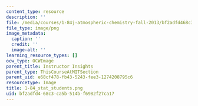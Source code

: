 ```yaml
---
content_type: resource
description: ''
file: /media/courses/1-84j-atmospheric-chemistry-fall-2013/bf2adfd468c3ca5b514bf6982f27ca17_1-84_stat_students.png
file_type: image/png
image_metadata:
  caption: ''
  credit: ''
  image-alt: ''
learning_resource_types: []
ocw_type: OCWImage
parent_title: Instructor Insights
parent_type: ThisCourseAtMITSection
parent_uid: e68cf478-fb43-5243-fee3-1274208795c6
resourcetype: Image
title: 1-84_stat_students.png
uid: bf2adfd4-68c3-ca5b-514b-f6982f27ca17
---
```

